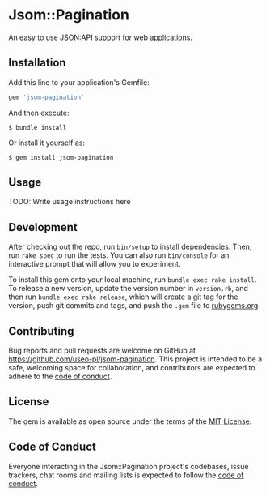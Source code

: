# Jsom::Pagination

An easy to use JSON:API support for web applications.

## Installation

Add this line to your application's Gemfile:

```ruby
gem 'jsom-pagination'
```

And then execute:

    $ bundle install

Or install it yourself as:

    $ gem install jsom-pagination

## Usage

TODO: Write usage instructions here

## Development

After checking out the repo, run `bin/setup` to install dependencies. Then, run `rake spec` to run the tests. You can also run `bin/console` for an interactive prompt that will allow you to experiment.

To install this gem onto your local machine, run `bundle exec rake install`. To release a new version, update the version number in `version.rb`, and then run `bundle exec rake release`, which will create a git tag for the version, push git commits and tags, and push the `.gem` file to [rubygems.org](https://rubygems.org).

## Contributing

Bug reports and pull requests are welcome on GitHub at https://github.com/useo-pl/jsom-pagination. This project is intended to be a safe, welcoming space for collaboration, and contributors are expected to adhere to the [code of conduct](https://github.com/useo-pl/jsom-pagination/blob/master/CODE_OF_CONDUCT.md).


## License

The gem is available as open source under the terms of the [MIT License](https://opensource.org/licenses/MIT).

## Code of Conduct

Everyone interacting in the Jsom::Pagination project's codebases, issue trackers, chat rooms and mailing lists is expected to follow the [code of conduct](https://github.com/useo-pl/jsom-pagination/blob/master/CODE_OF_CONDUCT.md).

